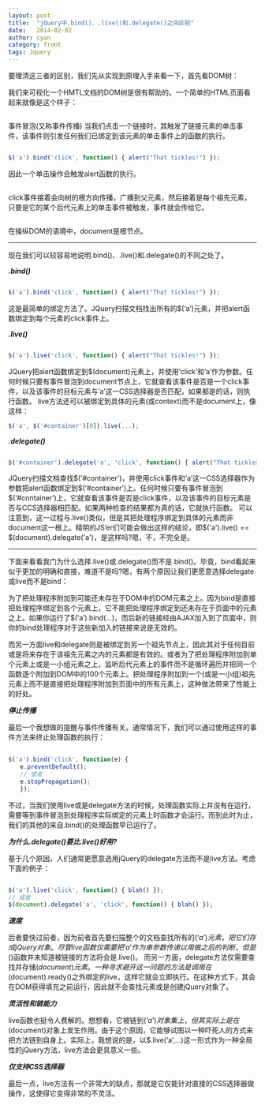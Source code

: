 ```yaml
---
layout: post
title:  "jQuery中.bind()、.live()和.delegate()之间区别"
date:   2014-02-02
author: cyan
category: front
tags: Jquery
---
```


要理清这三者的区别，我们先从实现到原理入手来看一下，首先看DOM树：

我们来可视化一个HMTL文档的DOM树是很有帮助的。一个简单的HTML页面看起来就像是这个样子：

<img src="{{ '/img/post/1402021.jpg' | prepend: site.baseurl }}" alt=""> 

事件冒泡(又称事件传播)
当我们点击一个链接时，其触发了链接元素的单击事件，该事件则引发任何我们已绑定到该元素的单击事件上的函数的执行。

```javascript

$('a').bind('click', function() { alert("That tickles!") });
```
因此一个单击操作会触发alert函数的执行。

<img src="{{ '/img/post/1402022.jpg' | prepend: site.baseurl }}" alt=""> 

click事件接着会向树的根方向传播，广播到父元素，然后接着是每个祖先元素，只要是它的某个后代元素上的单击事件被触发，事件就会传给它。

<img src="{{ '/img/post/1402023.jpg' | prepend: site.baseurl }}" alt=""> 

在操纵DOM的语境中，document是根节点。
___
现在我们可以较容易地说明.bind()、.live()和.delegate()的不同之处了。

***.bind()***

```javascript

$('a').bind('click', function() { alert("That tickles!") });
```

这是最简单的绑定方法了。JQuery扫描文档找出所有的$(‘a’)元素，并把alert函数绑定到每个元素的click事件上。


***.live()***

```javascript

$('a').live('click', function() { alert("That tickles!") });
```

JQuery把alert函数绑定到$(document)元素上，并使用’click’和’a’作为参数。任何时候只要有事件冒泡到document节点上，它就查看该事件是否是一个click事件，以及该事件的目标元素与’a’这一CSS选择器是否匹配，如果都是的话，则执行函数。
live方法还可以被绑定到具体的元素(或context)而不是document上，像这样：

```javascript
$('a', $('#container')[0]).live(...);
```

***.delegate()***

```javascript

$('#container').delegate('a', 'click', function() { alert("That tickles!") });
```
JQuery扫描文档查找$(‘#container’)，并使用click事件和’a’这一CSS选择器作为参数把alert函数绑定到$(‘#container’)上。任何时候只要有事件冒泡到$(‘#container’)上，它就查看该事件是否是click事件，以及该事件的目标元素是否与CCS选择器相匹配。如果两种检查的结果都为真的话，它就执行函数。
可以注意到，这一过程与.live()类似，但是其把处理程序绑定到具体的元素而非document这一根上。精明的JS’er们可能会做出这样的结论，即$('a').live() == $(document).delegate('a')，是这样吗?嗯，不，不完全是。

___

下面来看看我门为什么选择.live()或.delegate()而不是.bind()。毕竟，bind看起来似乎更加的明确和直接，难道不是吗?嗯，有两个原因让我们更愿意选择delegate或live而不是bind：

为了把处理程序附加到可能还未存在于DOM中的DOM元素之上。因为bind是直接把处理程序绑定到各个元素上，它不能把处理程序绑定到还未存在于页面中的元素之上。如果你运行了$(‘a’).bind(…)，而后新的链接经由AJAX加入到了页面中，则你的bind处理程序对于这些新加入的链接来说是无效的。

而另一方面live和delegate则是被绑定到另一个祖先节点上，因此其对于任何目前或是将来存在于该祖先元素之内的元素都是有效的。或者为了把处理程序附加到单个元素上或是一小组元素之上，监听后代元素上的事件而不是循环遍历并把同一个函数逐个附加到DOM中的100个元素上。把处理程序附加到一个(或是一小组)祖先元素上而不是直接把处理程序附加到页面中的所有元素上，这种做法带来了性能上的好处。

***停止传播***

最后一个我想做的提醒与事件传播有关。通常情况下，我们可以通过使用这样的事件方法来终止处理函数的执行：

```javascript
　　
$('a').bind('click', function(e) { 
　　e.preventDefault(); 
　　// 或者 
　　e.stopPropagation(); 
　　});

```

不过，当我们使用live或是delegate方法的时候，处理函数实际上并没有在运行，需要等到事件冒泡到处理程序实际绑定的元素上时函数才会运行。而到此时为止，我们的其他的来自.bind()的处理函数早已运行了。

***为什么.delegate()要比.live()好用?***

基于几个原因，人们通常更愿意选用jQuery的delegate方法而不是live方法。考虑下面的例子：

```javascript

$('a').live('click', function() { blah() }); 
// 或者 
$(document).delegate('a', 'click', function() { blah() });

```

***速度***

后者要快过前者，因为前者首先要扫描整个的文档查找所有的$(‘a’)元素，把它们存成jQuery对象。尽管live函数仅需要把’a’作为串参数传递以用做之后的判断，但是$()函数并未知道被链接的方法将会是.live()。
而另一方面，delegate方法仅需要查找并存储$(document)元素。一种寻求避开这一问题的方法是调用在$(document).ready()之外绑定的live，这样它就会立即执行。在这种方式下，其会在DOM获得填充之前运行，因此就不会查找元素或是创建jQuery对象了。

***灵活性和链能力***

live函数也挺令人费解的。想想看，它被链到$(‘a’)对象集上，但其实际上是在$(document)对象上发生作用。由于这个原因，它能够试图以一种吓死人的方式来把方法链到自身上。实际上，我想说的是，以$.live(‘a’,…)这一形式作为一种全局性的jQuery方法，live方法会更具意义一些。

***仅支持CSS选择器***

最后一点，live方法有一个非常大的缺点，那就是它仅能针对直接的CSS选择器做操作，这使得它变得非常的不灵活。

